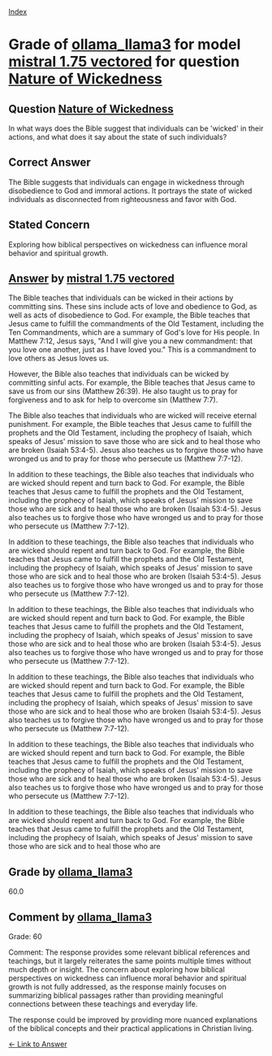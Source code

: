 
[Index](../../../../index.md)
# Grade of [ollama_llama3](../../../grading_models/ollama_llama3.md) for model [mistral 1.75 vectored](../../../answering_models/mistral_1.75_vectored.md) for question [Nature of Wickedness](../../../questions/Nature_of_Wickedness.md)

## Question [Nature of Wickedness](../../../questions/Nature_of_Wickedness.md)
In what ways does the Bible suggest that individuals can be 'wicked' in their actions, and what does it say about the state of such individuals?

## Correct Answer
The Bible suggests that individuals can engage in wickedness through disobedience to God and immoral actions. It portrays the state of wicked individuals as disconnected from righteousness and favor with God.

## Stated Concern
Exploring how biblical perspectives on wickedness can influence moral behavior and spiritual growth.

## [Answer](../Nature_of_Wickedness.md) by [mistral 1.75 vectored](../../../answering_models/mistral_1.75_vectored.md)
The Bible teaches that individuals can be wicked in their actions by committing sins. These sins include acts of love and obedience to God, as well as acts of disobedience to God. For example, the Bible teaches that Jesus came to fulfill the commandments of the Old Testament, including the Ten Commandments, which are a summary of God's love for His people. In Matthew 7:12, Jesus says, "And I will give you a new commandment: that you love one another, just as I have loved you." This is a commandment to love others as Jesus loves us.

However, the Bible also teaches that individuals can be wicked by committing sinful acts. For example, the Bible teaches that Jesus came to save us from our sins (Matthew 26:39). He also taught us to pray for forgiveness and to ask for help to overcome sin (Matthew 7:7).

The Bible also teaches that individuals who are wicked will receive eternal punishment. For example, the Bible teaches that Jesus came to fulfill the prophets and the Old Testament, including the prophecy of Isaiah, which speaks of Jesus' mission to save those who are sick and to heal those who are broken (Isaiah 53:4-5). Jesus also teaches us to forgive those who have wronged us and to pray for those who persecute us (Matthew 7:7-12).

In addition to these teachings, the Bible also teaches that individuals who are wicked should repent and turn back to God. For example, the Bible teaches that Jesus came to fulfill the prophets and the Old Testament, including the prophecy of Isaiah, which speaks of Jesus' mission to save those who are sick and to heal those who are broken (Isaiah 53:4-5). Jesus also teaches us to forgive those who have wronged us and to pray for those who persecute us (Matthew 7:7-12).

In addition to these teachings, the Bible also teaches that individuals who are wicked should repent and turn back to God. For example, the Bible teaches that Jesus came to fulfill the prophets and the Old Testament, including the prophecy of Isaiah, which speaks of Jesus' mission to save those who are sick and to heal those who are broken (Isaiah 53:4-5). Jesus also teaches us to forgive those who have wronged us and to pray for those who persecute us (Matthew 7:7-12).

In addition to these teachings, the Bible also teaches that individuals who are wicked should repent and turn back to God. For example, the Bible teaches that Jesus came to fulfill the prophets and the Old Testament, including the prophecy of Isaiah, which speaks of Jesus' mission to save those who are sick and to heal those who are broken (Isaiah 53:4-5). Jesus also teaches us to forgive those who have wronged us and to pray for those who persecute us (Matthew 7:7-12).

In addition to these teachings, the Bible also teaches that individuals who are wicked should repent and turn back to God. For example, the Bible teaches that Jesus came to fulfill the prophets and the Old Testament, including the prophecy of Isaiah, which speaks of Jesus' mission to save those who are sick and to heal those who are broken (Isaiah 53:4-5). Jesus also teaches us to forgive those who have wronged us and to pray for those who persecute us (Matthew 7:7-12).

In addition to these teachings, the Bible also teaches that individuals who are wicked should repent and turn back to God. For example, the Bible teaches that Jesus came to fulfill the prophets and the Old Testament, including the prophecy of Isaiah, which speaks of Jesus' mission to save those who are sick and to heal those who are broken (Isaiah 53:4-5). Jesus also teaches us to forgive those who have wronged us and to pray for those who persecute us (Matthew 7:7-12).

In addition to these teachings, the Bible also teaches that individuals who are wicked should repent and turn back to God. For example, the Bible teaches that Jesus came to fulfill the prophets and the Old Testament, including the prophecy of Isaiah, which speaks of Jesus' mission to save those who are sick and to heal those who are

## Grade by [ollama_llama3](../../../grading_models/ollama_llama3.md)
60.0

## Comment by [ollama_llama3](../../../grading_models/ollama_llama3.md)
Grade: 60

Comment: The response provides some relevant biblical references and teachings, but it largely reiterates the same points multiple times without much depth or insight. The concern about exploring how biblical perspectives on wickedness can influence moral behavior and spiritual growth is not fully addressed, as the response mainly focuses on summarizing biblical passages rather than providing meaningful connections between these teachings and everyday life.

The response could be improved by providing more nuanced explanations of the biblical concepts and their practical applications in Christian living.

[&lt;- Link to Answer](../Nature_of_Wickedness.md)

